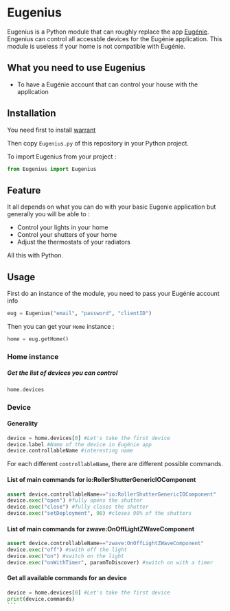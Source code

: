 # Eugenius
Eugenius is a Python module that can roughly replace the app [Eugénie](https://www.nexity.fr/eugenie "Eugénie").
Engenius can control all accessble devices for the Eugénie application. This module is useless if your home is not compatible with Eugénie.


## What you need to use Eugenius
- To have a Eugénie account that can control your house with the application

## Installation

You need first to install [warrant](https://github.com/capless/warrant "warrant")

Then copy  `Eugenius.py` of this repository in your Python project.

To import Eugenius from your project :
```python
from Eugenius import Eugenius
```

## Feature

It all depends on what you can do with your basic Eugenie application but generally you will be able to :

- Control your lights in your home
- Control your shutters of your home
- Adjust the thermostats of your radiators

All this with Python.

## Usage

First do an instance of the module, you need to pass your Eugénie account info
```python
eug = Eugenius("email", "password", "clientID")
```

Then you can get your `Home` instance :
```python
home = eug.getHome()
```

### Home instance
##### Get the list of devices you can control
```python
home.devices
```
### Device

#### Generality
```python
device = home.devices[0] #Let's take the first device
device.label #Name of the device in Eugénie app
device.controllableName #interesting name 

```
For each different `controllableName`, there are different possible commands.




#### List of main commands for io:RollerShutterGenericIOComponent
```python
assert device.controllableName=="io:RollerShutterGenericIOComponent"
device.exec("open") #fully opens the shutter
device.exec("close") #fully closes the shutter
device.exec("setDeployment", 90) #closes 90% of the shutters
```

#### List of main commands for zwave:OnOffLightZWaveComponent

```python
assert device.controllableName=="zwave:OnOffLightZWaveComponent"
device.exec("off") #swith off the light
device.exec("on") #switch on the light
device.exec("onWithTimer", paramToDiscover) #switch on with a timer
```

#### Get all available commands for an device
````python
device = home.devices[0] #Let's take the first device
print(device.commands)
```
